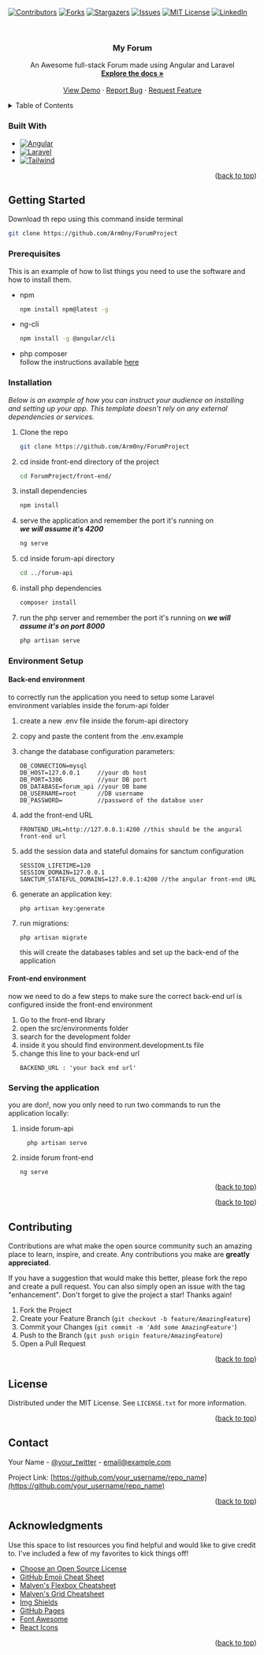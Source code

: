 <!-- Improved compatibility of back to top link: See: https://github.com/Arm0ny/ForumProject/pull/73 -->
<a name="readme-top"></a>
<!--
*** Thanks for checking out the Best-README-Template. If you have a suggestion
*** that would make this better, please fork the repo and create a pull request
*** or simply open an issue with the tag "enhancement".
*** Don't forget to give the project a star!
*** Thanks again! Now go create something AMAZING! :D
-->



<!-- PROJECT SHIELDS -->
<!--
*** I'm using markdown "reference style" links for readability.
*** Reference links are enclosed in brackets [ ] instead of parentheses ( ).
*** See the bottom of this document for the declaration of the reference variables
*** for contributors-url, forks-url, etc. This is an optional, concise syntax you may use.
*** https://www.markdownguide.org/basic-syntax/#reference-style-links
-->
[![Contributors][contributors-shield]][contributors-url]
[![Forks][forks-shield]][forks-url]
[![Stargazers][stars-shield]][stars-url]
[![Issues][issues-shield]][issues-url]
[![MIT License][license-shield]][license-url]
[![LinkedIn][linkedin-shield]][linkedin-url]



<!-- PROJECT LOGO -->
<br />
<div align="center">
  

  <h3 align="center">My Forum</h3>

  <p align="center">
    An Awesome full-stack Forum made using Angular and Laravel
    <br />
    <a href="https://github.com/Arm0ny/ForumProject"><strong>Explore the docs »</strong></a>
    <br />
    <br />
    <a href="https://github.com/Arm0ny/ForumProject">View Demo</a>
    ·
    <a href="https://github.com/Arm0ny/ForumProject/issues">Report Bug</a>
    ·
    <a href="https://github.com/Arm0ny/ForumProject/issues">Request Feature</a>
  </p>
</div>



<!-- TABLE OF CONTENTS -->
<details>
  <summary>Table of Contents</summary>
  <ol>
    <li>
      <a href="#about-the-project">About The Project</a>
      <ul>
        <li><a href="#built-with">Built With</a></li>
      </ul>
    </li>
    <li>
      <a href="#getting-started">Getting Started</a>
      <ul>
        <li><a href="#prerequisites">Prerequisites</a></li>
        <li><a href="#installation">Installation</a></li>
      </ul>
    </li>
    <li><a href="#usage">Usage</a></li>
    <li><a href="#roadmap">Roadmap</a></li>
    <li><a href="#contributing">Contributing</a></li>
    <li><a href="#license">License</a></li>
    <li><a href="#contact">Contact</a></li>
    <li><a href="#acknowledgments">Acknowledgments</a></li>
  </ol>
</details>


### Built With


* [![Angular][Angular.io]][Angular-url]
* [![Laravel][Laravel.com]][Laravel-url]
* [![Tailwind]][Tailwind]


<p align="right">(<a href="#readme-top">back to top</a>)</p>



<!-- GETTING STARTED -->
## Getting Started

Download th repo using this command inside terminal
```bash
git clone https://github.com/Arm0ny/ForumProject
```

### Prerequisites

This is an example of how to list things you need to use the software and how to install them.
* npm
  ```sh
  npm install npm@latest -g
  ```

* ng-cli
  ```sh
  npm install -g @angular/cli
  ``` 

* php composer   
  follow the instructions available [here](https://getcomposer.org/download/)

### Installation

_Below is an example of how you can instruct your audience on installing and setting up your app. This template doesn't rely on any external dependencies or services._

1. Clone the repo
    ```sh
    git clone https://github.com/Arm0ny/ForumProject
    ```
2. cd inside front-end directory of the project
    ```sh
    cd ForumProject/front-end/
    ```
3. install dependencies
    ```sh
    npm install
    ```
4. serve the application and remember the port it's running on  
**_we will assume it's 4200_**
    ```sh
    ng serve
    ```
5. cd inside forum-api directory
    ```sh
    cd ../forum-api
    ```
6. install php dependencies
    ```sh
    composer install
    ```
7. run the php server and remember the port it's running on  **_we will assume it's on port 8000_**
    ```sh
    php artisan serve
    ```

### Environment Setup

#### Back-end environment

to correctly run the application you need to setup some Laravel environment variables inside the forum-api folder
1. create a new .env file inside the forum-api directory
2. copy and paste the content from the .env.example
3. change the database configuration parameters:
    ```
    DB_CONNECTION=mysql
    DB_HOST=127.0.0.1     //your db host
    DB_PORT=3306          //your DB port
    DB_DATABASE=forum_api //your DB bame
    DB_USERNAME=root      //DB username
    DB_PASSWORD=          //password of the databse user
    ```
4. add the front-end URL
    ```
    FRONTEND_URL=http://127.0.0.1:4200 //this should be the angural front-end url
    ```
5. add the session data and stateful domains for sanctum configuration
    ```
    SESSION_LIFETIME=120
    SESSION_DOMAIN=127.0.0.1
    SANCTUM_STATEFUL_DOMAINS=127.0.0.1:4200 //the angular front-end URL
    
    ```
6. generate an application key:
    ```shell
   php artisan key:generate
    ```
   
7. run migrations:
    ```shell
    php artisan migrate
    ```
   this will create the databases tables and set up the back-end of the application

#### Front-end environment
now we need to do a few steps to make sure the correct back-end url is configured inside the front-end environment

1. Go to the front-end library
2. open the src/environments folder
3. search for the development folder
4. inside it you should find environment.development.ts file
5. change this line to your back-end url
    ```
    BACKEND_URL : 'your back end url'
    ```
   
### Serving the application

you are don!, now you only need to run two commands to run the application locally:
1. inside forum-api
    ```shell
      php artisan serve
    ```
2.  inside forum front-end
    ```shell
    ng serve
    ```


<p align="right">(<a href="#readme-top">back to top</a>)</p>




<p align="right">(<a href="#readme-top">back to top</a>)</p>



<!-- CONTRIBUTING -->
## Contributing

Contributions are what make the open source community such an amazing place to learn, inspire, and create. Any contributions you make are **greatly appreciated**.

If you have a suggestion that would make this better, please fork the repo and create a pull request. You can also simply open an issue with the tag "enhancement".
Don't forget to give the project a star! Thanks again!

1. Fork the Project
2. Create your Feature Branch (`git checkout -b feature/AmazingFeature`)
3. Commit your Changes (`git commit -m 'Add some AmazingFeature'`)
4. Push to the Branch (`git push origin feature/AmazingFeature`)
5. Open a Pull Request

<p align="right">(<a href="#readme-top">back to top</a>)</p>



<!-- LICENSE -->
## License

Distributed under the MIT License. See `LICENSE.txt` for more information.

<p align="right">(<a href="#readme-top">back to top</a>)</p>



<!-- CONTACT -->
## Contact

Your Name - [@your_twitter](https://twitter.com/your_username) - email@example.com

Project Link: [https://github.com/your_username/repo_name](https://github.com/your_username/repo_name)

<p align="right">(<a href="#readme-top">back to top</a>)</p>



<!-- ACKNOWLEDGMENTS -->
## Acknowledgments

Use this space to list resources you find helpful and would like to give credit to. I've included a few of my favorites to kick things off!

* [Choose an Open Source License](https://choosealicense.com)
* [GitHub Emoji Cheat Sheet](https://www.webpagefx.com/tools/emoji-cheat-sheet)
* [Malven's Flexbox Cheatsheet](https://flexbox.malven.co/)
* [Malven's Grid Cheatsheet](https://grid.malven.co/)
* [Img Shields](https://shields.io)
* [GitHub Pages](https://pages.github.com)
* [Font Awesome](https://fontawesome.com)
* [React Icons](https://react-icons.github.io/react-icons/search)

<p align="right">(<a href="#readme-top">back to top</a>)</p>



<!-- MARKDOWN LINKS & IMAGES -->
<!-- https://www.markdownguide.org/basic-syntax/#reference-style-links -->
[contributors-shield]: https://img.shields.io/github/contributors/Arm0ny/ForumProject.svg?style=for-the-badge
[contributors-url]: https://github.com/Arm0ny/ForumProject/graphs/contributors
[forks-shield]: https://img.shields.io/github/forks/Arm0ny/ForumProject.svg?style=for-the-badge
[forks-url]: https://github.com/Arm0ny/ForumProject/network/members
[stars-shield]: https://img.shields.io/github/stars/Arm0ny/ForumProject.svg?style=for-the-badge
[stars-url]: https://github.com/Arm0ny/ForumProject/stargazers
[issues-shield]: https://img.shields.io/github/issues/Arm0ny/ForumProject.svg?style=for-the-badge
[issues-url]: https://github.com/Arm0ny/ForumProject/issues
[license-shield]: https://img.shields.io/github/license/Arm0ny/ForumProject.svg?style=for-the-badge
[license-url]: https://github.com/Arm0ny/ForumProject/blob/master/LICENSE.txt
[linkedin-shield]: https://img.shields.io/badge/-LinkedIn-black.svg?style=for-the-badge&logo=linkedin&colorB=555
[linkedin-url]: https://www.linkedin.com/in/armando-pagano-67787916a
[product-screenshot]: img/screenshot.png
[Next.js]: https://img.shields.io/badge/next.js-000000?style=for-the-badge&logo=nextdotjs&logoColor=white
[Next-url]: https://nextjs.org/
[React.js]: https://img.shields.io/badge/React-20232A?style=for-the-badge&logo=react&logoColor=61DAFB
[React-url]: https://reactjs.org/
[Vue.js]: https://img.shields.io/badge/Vue.js-35495E?style=for-the-badge&logo=vuedotjs&logoColor=4FC08D
[Vue-url]: https://vuejs.org/
[Angular.io]: https://img.shields.io/badge/Angular-DD0031?style=for-the-badge&logo=angular&logoColor=white
[Angular-url]: https://angular.io/
[Svelte.dev]: https://img.shields.io/badge/Svelte-4A4A55?style=for-the-badge&logo=svelte&logoColor=FF3E00
[Svelte-url]: https://svelte.dev/
[Laravel.com]: https://img.shields.io/badge/Laravel-FF2D20?style=for-the-badge&logo=laravel&logoColor=white
[Laravel-url]: https://laravel.com
[Bootstrap.com]: https://img.shields.io/badge/Bootstrap-563D7C?style=for-the-badge&logo=bootstrap&logoColor=white
[Bootstrap-url]: https://getbootstrap.com
[JQuery.com]: https://img.shields.io/badge/jQuery-0769AD?style=for-the-badge&logo=jquery&logoColor=white
[JQuery-url]: https://jquery.com
[Tailwind]: https://img.shields.io/badge/tailwindcss-000000?style=for-the-badge&logo=tailwindcss&logoColor=white

